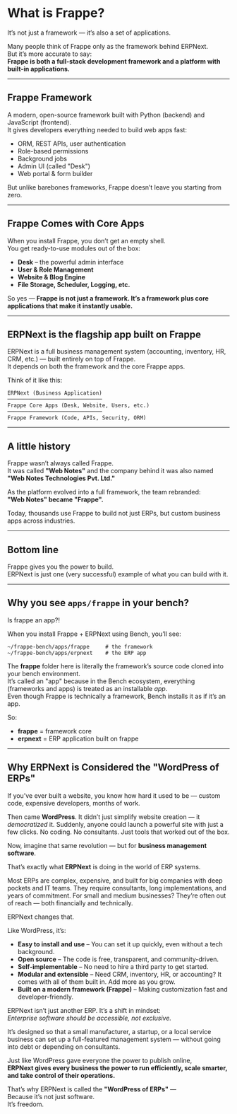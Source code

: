 # What is Frappe? 
It’s not just a framework — it’s also a set of applications.

Many people think of Frappe only as the framework behind ERPNext.  
But it’s more accurate to say:  
**Frappe is both a full-stack development framework and a platform with built-in applications.**

---

## Frappe Framework
A modern, open-source framework built with Python (backend) and JavaScript (frontend).  
It gives developers everything needed to build web apps fast:

- ORM, REST APIs, user authentication  
- Role-based permissions  
- Background jobs  
- Admin UI (called "Desk")  
- Web portal & form builder  

But unlike barebones frameworks, Frappe doesn’t leave you starting from zero.

---

## Frappe Comes with Core Apps
When you install Frappe, you don’t get an empty shell.  
You get ready-to-use modules out of the box:

- **Desk** – the powerful admin interface  
- **User & Role Management**  
- **Website & Blog Engine**  
- **File Storage, Scheduler, Logging, etc.**  

So yes — **Frappe is not just a framework. It’s a framework plus core applications that make it instantly usable.**

---

## ERPNext is the flagship app built on Frappe
ERPNext is a full business management system (accounting, inventory, HR, CRM, etc.) — built entirely on top of Frappe.  
It depends on both the framework and the core Frappe apps.

Think of it like this:

```
ERPNext (Business Application)
──────────────────────────────
Frappe Core Apps (Desk, Website, Users, etc.)
──────────────────────────────
Frappe Framework (Code, APIs, Security, ORM)
```

---

## A little history
Frappe wasn’t always called Frappe.  
It was called **"Web Notes"** and the company behind it was also named **"Web Notes Technologies Pvt. Ltd."**

As the platform evolved into a full framework, the team rebranded:  
**"Web Notes" became "Frappe".**

Today, thousands use Frappe to build not just ERPs, but custom business apps across industries.

---

## Bottom line
Frappe gives you the power to build.  
ERPNext is just one (very successful) example of what you can build with it.

---

## Why you see `apps/frappe` in your bench?
Is frappe an app?!  

When you install Frappe + ERPNext using Bench, you’ll see:

```
~/frappe-bench/apps/frappe     # the framework
~/frappe-bench/apps/erpnext    # the ERP app
```

The **frappe** folder here is literally the framework’s source code cloned into your bench environment.  
It’s called an "app" because in the Bench ecosystem, everything (frameworks and apps) is treated as an installable *app*.  
Even though Frappe is technically a framework, Bench installs it as if it’s an app.

So:

- **frappe** = framework core  
- **erpnext** = ERP application built on frappe  

---

## Why ERPNext is Considered the "WordPress of ERPs"

If you’ve ever built a website, you know how hard it used to be — custom code, expensive developers, months of work.

Then came **WordPress**. It didn’t just simplify website creation — it *democratized* it. Suddenly, anyone could launch a powerful site with just a few clicks. No coding. No consultants. Just tools that worked out of the box.

Now, imagine that same revolution — but for **business management software**.

That’s exactly what **ERPNext** is doing in the world of ERP systems.

Most ERPs are complex, expensive, and built for big companies with deep pockets and IT teams. They require consultants, long implementations, and years of commitment. For small and medium businesses? They’re often out of reach — both financially and technically.

ERPNext changes that.

Like WordPress, it’s:

- **Easy to install and use** – You can set it up quickly, even without a tech background.
- **Open source** – The code is free, transparent, and community-driven.
- **Self-implementable** – No need to hire a third party to get started.
- **Modular and extensible** – Need CRM, inventory, HR, or accounting? It comes with all of them built in. Add more as you grow.
- **Built on a modern framework (Frappe)** – Making customization fast and developer-friendly.

ERPNext isn’t just another ERP. It’s a shift in mindset:  
*Enterprise software should be accessible, not exclusive.*

It’s designed so that a small manufacturer, a startup, or a local service business can set up a full-featured management system — without going into debt or depending on consultants.

Just like WordPress gave everyone the power to publish online,  
**ERPNext gives every business the power to run efficiently, scale smarter, and take control of their operations.**

That’s why ERPNext is called the **"WordPress of ERPs"** —  
Because it’s not just software.  
It’s freedom.

